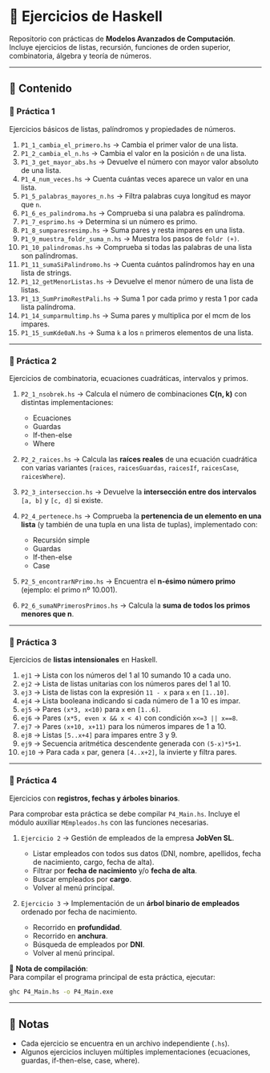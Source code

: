 # 📘 Ejercicios de Haskell

Repositorio con prácticas de **Modelos Avanzados de Computación**.  
Incluye ejercicios de listas, recursión, funciones de orden superior, combinatoria, álgebra y teoría de números.  

---

## 📂 Contenido

### 🔹 Práctica 1
Ejercicios básicos de listas, palíndromos y propiedades de números.

1. `P1_1_cambia_el_primero.hs` → Cambia el primer valor de una lista.  
2. `P1_2_cambia_el_n.hs` → Cambia el valor en la posición `n` de una lista.  
3. `P1_3_get_mayor_abs.hs` → Devuelve el número con mayor valor absoluto de una lista.  
4. `P1_4_num_veces.hs` → Cuenta cuántas veces aparece un valor en una lista.  
5. `P1_5_palabras_mayores_n.hs` → Filtra palabras cuya longitud es mayor que `n`.  
6. `P1_6_es_palindroma.hs` → Comprueba si una palabra es palíndroma.  
7. `P1_7_esprimo.hs` → Determina si un número es primo.  
8. `P1_8_sumparesresimp.hs` → Suma pares y resta impares en una lista.  
9. `P1_9_muestra_foldr_suma_n.hs` → Muestra los pasos de `foldr (+)`.  
10. `P1_10_palindromas.hs` → Comprueba si todas las palabras de una lista son palíndromas.  
11. `P1_11_sumaSiPalindromo.hs` → Cuenta cuántos palíndromos hay en una lista de strings.  
12. `P1_12_getMenorListas.hs` → Devuelve el menor número de una lista de listas.  
13. `P1_13_SumPrimoRestPali.hs` → Suma 1 por cada primo y resta 1 por cada lista palíndroma.  
14. `P1_14_sumparmultimp.hs` → Suma pares y multiplica por el mcm de los impares.  
15. `P1_15_sumKde0aN.hs` → Suma `k` a los `n` primeros elementos de una lista.  

---

### 🔹 Práctica 2
Ejercicios de combinatoria, ecuaciones cuadráticas, intervalos y primos.  

1. `P2_1_nsobrek.hs` → Calcula el número de combinaciones **C(n, k)** con distintas implementaciones:  
   - Ecuaciones  
   - Guardas  
   - If-then-else  
   - Where  

2. `P2_2_raices.hs` → Calcula las **raíces reales** de una ecuación cuadrática con varias variantes (`raices`, `raicesGuardas`, `raicesIf`, `raicesCase`, `raicesWhere`).  

3. `P2_3_interseccion.hs` → Devuelve la **intersección entre dos intervalos** `[a, b]` y `[c, d]` si existe.  

4. `P2_4_pertenece.hs` → Comprueba la **pertenencia de un elemento en una lista** (y también de una tupla en una lista de tuplas), implementado con:  
   - Recursión simple  
   - Guardas  
   - If-then-else  
   - Case  

5. `P2_5_encontrarNPrimo.hs` → Encuentra el **n-ésimo número primo** (ejemplo: el primo nº 10.001).  

6. `P2_6_sumaNPrimerosPrimos.hs` → Calcula la **suma de todos los primos menores que n**.  

---

### 🔹 Práctica 3
Ejercicios de **listas intensionales** en Haskell.

1. `ej1` → Lista con los números del 1 al 10 sumando 10 a cada uno.  
2. `ej2` → Lista de listas unitarias con los números pares del 1 al 10.  
3. `ej3` → Lista de listas con la expresión `11 - x` para `x` en `[1..10]`.  
4. `ej4` → Lista booleana indicando si cada número de 1 a 10 es impar.  
5. `ej5` → Pares `(x*3, x<10)` para `x` en `[1..6]`.  
6. `ej6` → Pares `(x*5, even x && x < 4)` con condición `x<=3 || x==8`.  
7. `ej7` → Pares `(x+10, x+11)` para los números impares de 1 a 10.  
8. `ej8` → Listas `[5..x+4]` para impares entre 3 y 9.  
9. `ej9` → Secuencia aritmética descendente generada con `(5-x)*5+1`.  
10. `ej10` → Para cada `x` par, genera `[4..x+2]`, la invierte y filtra pares.  

---

### 🔹 Práctica 4
Ejercicios con **registros, fechas y árboles binarios**.

Para comprobar esta práctica se debe compilar `P4_Main.hs`.
Incluye el módulo auxiliar `MEmpleados.hs` con las funciones necesarias. 

1. `Ejercicio 2` → Gestión de empleados de la empresa **JobVen SL**.  
   - Listar empleados con todos sus datos (DNI, nombre, apellidos, fecha de nacimiento, cargo, fecha de alta).  
   - Filtrar por **fecha de nacimiento** y/o **fecha de alta**.  
   - Buscar empleados por **cargo**.  
   - Volver al menú principal.   

2. `Ejercicio 3` → Implementación de un **árbol binario de empleados** ordenado por fecha de nacimiento.  
   - Recorrido en **profundidad**.  
   - Recorrido en **anchura**.  
   - Búsqueda de empleados por **DNI**.  
   - Volver al menú principal.  

📌 **Nota de compilación**:  
Para compilar el programa principal de esta práctica, ejecutar:  

```bash
ghc P4_Main.hs -o P4_Main.exe
```

---

## 📜 Notas
- Cada ejercicio se encuentra en un archivo independiente (`.hs`).  
- Algunos ejercicios incluyen múltiples implementaciones (ecuaciones, guardas, if-then-else, case, where).
